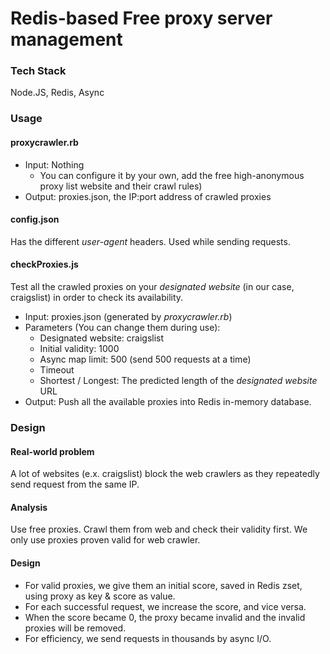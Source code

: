 # Redis-based Free proxy server management
### Tech Stack
Node.JS, Redis, Async
### Usage
#### proxycrawler.rb
- Input: Nothing
  - You can configure it by your own, add the free high-anonymous proxy list website and their crawl rules)
- Output: proxies.json, the IP:port address of crawled proxies

#### config.json
Has the different _user-agent_ headers. Used while sending requests. 

#### checkProxies.js
Test all the crawled proxies on your _designated website_ (in our case, craigslist) in order to check its availability. 

- Input: proxies.json (generated by _proxycrawler.rb_)
- Parameters (You can change them during use):
  - Designated website: craigslist
  - Initial validity: 1000
  - Async map limit: 500 (send 500 requests at a time)
  - Timeout
  - Shortest / Longest: The predicted length of the _designated website_ URL
- Output: Push all the available proxies into Redis in-memory database.

### Design
#### Real-world problem
A lot of websites (e.x. craigslist) block the web crawlers as they repeatedly send request from the same IP. 
#### Analysis
Use free proxies. Crawl them from web and check their validity first. We only use proxies proven valid for web crawler. 
#### Design
- For valid proxies, we give them an initial score, saved in Redis zset, using proxy as key & score as value. 
- For each successful request, we increase the score, and vice versa. 
- When the score became 0, the proxy became invalid and the invalid proxies will be removed. 
- For efficiency, we send requests in thousands by async I/O. 
